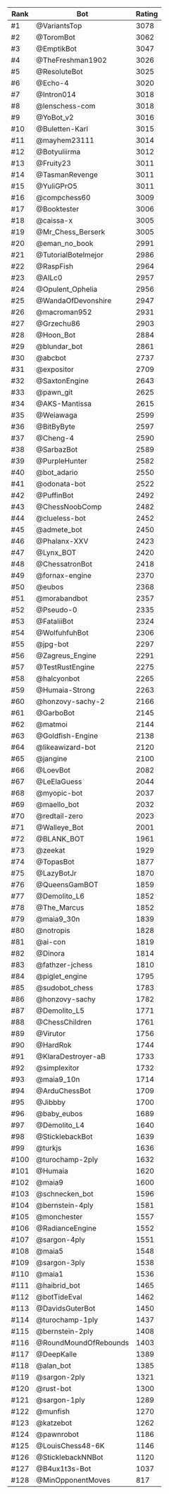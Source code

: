 Rank|Bot|Rating
---|---|---
#1|@VariantsTop|3078
#2|@ToromBot|3062
#3|@EmptikBot|3047
#4|@TheFreshman1902|3026
#5|@ResoluteBot|3025
#6|@Echo-4|3020
#7|@Intron014|3018
#8|@lenschess-com|3018
#9|@YoBot_v2|3016
#10|@Buletten-Karl|3015
#11|@mayhem23111|3014
#12|@Botyuliirma|3012
#13|@Fruity23|3011
#14|@TasmanRevenge|3011
#15|@YuliGPrO5|3011
#16|@compchess60|3009
#17|@Booktester|3006
#18|@caissa-x|3005
#19|@Mr_Chess_Berserk|3005
#20|@eman_no_book|2991
#21|@TutorialBotelmejor|2986
#22|@RaspFish|2964
#23|@AILc0|2957
#24|@Opulent_Ophelia|2956
#25|@WandaOfDevonshire|2947
#26|@macroman952|2931
#27|@Grzechu86|2903
#28|@Hoon_Bot|2884
#29|@blundar_bot|2861
#30|@abcbot|2737
#31|@expositor|2709
#32|@SaxtonEngine|2643
#33|@pawn_git|2625
#34|@AKS-Mantissa|2615
#35|@Weiawaga|2599
#36|@BitByByte|2597
#37|@Cheng-4|2590
#38|@SarbazBot|2589
#39|@PurpleHunter|2582
#40|@bot_adario|2550
#41|@odonata-bot|2522
#42|@PuffinBot|2492
#43|@ChessNoobComp|2482
#44|@clueless-bot|2452
#45|@admete_bot|2450
#46|@Phalanx-XXV|2423
#47|@Lynx_BOT|2420
#48|@ChessatronBot|2418
#49|@fornax-engine|2370
#50|@eubos|2368
#51|@morabandbot|2357
#52|@Pseudo-0|2335
#53|@FataliiBot|2324
#54|@WolfuhfuhBot|2306
#55|@jpg-bot|2297
#56|@Zagreus_Engine|2291
#57|@TestRustEngine|2275
#58|@halcyonbot|2265
#59|@Humaia-Strong|2263
#60|@honzovy-sachy-2|2166
#61|@GarboBot|2145
#62|@matmoi|2144
#63|@Goldfish-Engine|2138
#64|@likeawizard-bot|2120
#65|@jangine|2100
#66|@LoevBot|2082
#67|@LeElaGuess|2044
#68|@myopic-bot|2037
#69|@maello_bot|2032
#70|@redtail-zero|2023
#71|@Walleye_Bot|2001
#72|@BLANK_BOT|1961
#73|@zeekat|1929
#74|@TopasBot|1877
#75|@LazyBotJr|1870
#76|@QueensGamBOT|1859
#77|@Demolito_L6|1852
#78|@The_Marcus|1852
#79|@maia9_30n|1839
#80|@notropis|1828
#81|@ai-con|1819
#82|@Dinora|1814
#83|@fathzer-jchess|1810
#84|@piglet_engine|1795
#85|@sudobot_chess|1783
#86|@honzovy-sachy|1782
#87|@Demolito_L5|1771
#88|@ChessChildren|1761
#89|@Virutor|1756
#90|@HardRok|1744
#91|@KlaraDestroyer-aB|1733
#92|@simplexitor|1732
#93|@maia9_10n|1714
#94|@ArduChessBot|1709
#95|@Jibbby|1700
#96|@baby_eubos|1689
#97|@Demolito_L4|1640
#98|@SticklebackBot|1639
#99|@turkjs|1636
#100|@turochamp-2ply|1632
#101|@Humaia|1620
#102|@maia9|1600
#103|@schnecken_bot|1596
#104|@bernstein-4ply|1581
#105|@monchester|1557
#106|@RadianceEngine|1552
#107|@sargon-4ply|1551
#108|@maia5|1548
#109|@sargon-3ply|1538
#110|@maia1|1536
#111|@haibrid_bot|1465
#112|@botTideEval|1462
#113|@DavidsGuterBot|1450
#114|@turochamp-1ply|1437
#115|@bernstein-2ply|1408
#116|@RoundMoundOfRebounds|1403
#117|@DeepKalle|1389
#118|@alan_bot|1385
#119|@sargon-2ply|1321
#120|@rust-bot|1300
#121|@sargon-1ply|1289
#122|@munfish|1270
#123|@katzebot|1262
#124|@pawnrobot|1186
#125|@LouisChess48-6K|1146
#126|@SticklebackNNBot|1120
#127|@B4ux1t3s-Bot|1037
#128|@MinOpponentMoves|817
